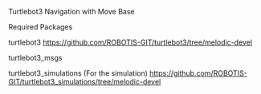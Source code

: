Turtlebot3 Navigation with Move Base

Required Packages

turtlebot3 
https://github.com/ROBOTIS-GIT/turtlebot3/tree/melodic-devel

turtlebot3_msgs

turtlebot3_simulations (For the simulation)
https://github.com/ROBOTIS-GIT/turtlebot3_simulations/tree/melodic-devel
